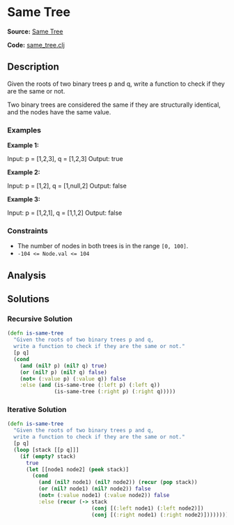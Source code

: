 # Same Tree

**Source:** [Same Tree](https://leetcode.com/problems/same-tree/)

**Code:** [same_tree.clj](https://github.com/andrewleverette/clojure_programming_problems/blob/main/leetcode/same_tree.clj)

## Description

Given the roots of two binary trees p and q, write a function to check if they are the same or not.

Two binary trees are considered the same if they are structurally identical, and the nodes have the same value.

### Examples

**Example 1:**

Input: p = [1,2,3], q = [1,2,3]
Output: true

**Example 2:**

Input: p = [1,2], q = [1,null,2]
Output: false

**Example 3:**

Input: p = [1,2,1], q = [1,1,2]
Output: false
  
### Constraints

- The number of nodes in both trees is in the range `[0, 100]`.
- `-104 <= Node.val <= 104`

## Analysis


## Solutions

### Recursive Solution

```clojure
(defn is-same-tree
  "Given the roots of two binary trees p and q, 
  write a function to check if they are the same or not."
  [p q]
  (cond
    (and (nil? p) (nil? q) true)
    (or (nil? p) (nil? q) false)
    (not= (:value p) (:value q)) false
    :else (and (is-same-tree (:left p) (:left q))
               (is-same-tree (:right p) (:right q)))))
```

### Iterative Solution

```clojure
(defn is-same-tree
  "Given the roots of two binary trees p and q, 
  write a function to check if they are the same or not."
  [p q]
  (loop [stack [[p q]]]
    (if (empty? stack)
      true
      (let [[node1 node2] (peek stack)]
        (cond
          (and (nil? node1) (nil? node2)) (recur (pop stack))
          (or (nil? node1) (nil? node2)) false
          (not= (:value node1) (:value node2)) false
          :else (recur (-> stack
                           (conj [(:left node1) (:left node2)])
                           (conj [(:right node1) (:right node2)]))))))))
```
